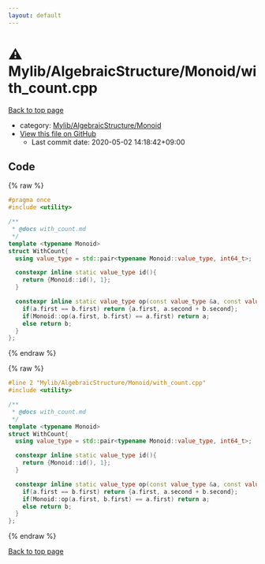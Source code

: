 ```yaml
---
layout: default
---
```


<!-- mathjax config similar to math.stackexchange -->
<script type="text/javascript" async
  src="https://cdnjs.cloudflare.com/ajax/libs/mathjax/2.7.5/MathJax.js?config=TeX-MML-AM_CHTML">
</script>
<script type="text/x-mathjax-config">
  MathJax.Hub.Config({
    TeX: { equationNumbers: { autoNumber: "AMS" }},
    tex2jax: {
      inlineMath: [ ['$','$'] ],
      processEscapes: true
    },
    "HTML-CSS": { matchFontHeight: false },
    displayAlign: "left",
    displayIndent: "2em"
  });
</script>

<script type="text/javascript" src="https://cdnjs.cloudflare.com/ajax/libs/jquery/3.4.1/jquery.min.js"></script>
<script src="https://cdn.jsdelivr.net/npm/jquery-balloon-js@1.1.2/jquery.balloon.min.js" integrity="sha256-ZEYs9VrgAeNuPvs15E39OsyOJaIkXEEt10fzxJ20+2I=" crossorigin="anonymous"></script>
<script type="text/javascript" src="../../../../assets/js/copy-button.js"></script>
<link rel="stylesheet" href="../../../../assets/css/copy-button.css" />


# :warning: Mylib/AlgebraicStructure/Monoid/with_count.cpp

<a href="../../../../index.html">Back to top page</a>

* category: <a href="../../../../index.html#b9ce8b1117f3871719e4d3859e7574c9">Mylib/AlgebraicStructure/Monoid</a>
* <a href="{{ site.github.repository_url }}/blob/master/Mylib/AlgebraicStructure/Monoid/with_count.cpp">View this file on GitHub</a>
    - Last commit date: 2020-05-02 14:18:42+09:00




## Code

<a id="unbundled"></a>
{% raw %}
```cpp
#pragma once
#include <utility>

/**
 * @docs with_count.md
 */
template <typename Monoid>
struct WithCount{
  using value_type = std::pair<typename Monoid::value_type, int64_t>;

  constexpr inline static value_type id(){
    return {Monoid::id(), 1};
  }

  constexpr inline static value_type op(const value_type &a, const value_type &b){
    if(a.first == b.first) return {a.first, a.second + b.second};
    if(Monoid::op(a.first, b.first) == a.first) return a;
    else return b;
  }
};

```
{% endraw %}

<a id="bundled"></a>
{% raw %}
```cpp
#line 2 "Mylib/AlgebraicStructure/Monoid/with_count.cpp"
#include <utility>

/**
 * @docs with_count.md
 */
template <typename Monoid>
struct WithCount{
  using value_type = std::pair<typename Monoid::value_type, int64_t>;

  constexpr inline static value_type id(){
    return {Monoid::id(), 1};
  }

  constexpr inline static value_type op(const value_type &a, const value_type &b){
    if(a.first == b.first) return {a.first, a.second + b.second};
    if(Monoid::op(a.first, b.first) == a.first) return a;
    else return b;
  }
};

```
{% endraw %}

<a href="../../../../index.html">Back to top page</a>

